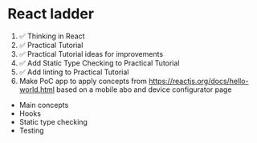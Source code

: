 # React ladder

1. ✅ Thinking in React
1. ✅ Practical Tutorial
1. ✅ Practical Tutorial ideas for improvements
1. ✅ Add Static Type Checking to Practical Tutorial
1. ✅ Add linting to Practical Tutorial
1. Make PoC app to apply concepts from <https://reactjs.org/docs/hello-world.html> based on a mobile abo and device configurator page
  * Main concepts
  * Hooks
  * Static type checking
  * Testing

